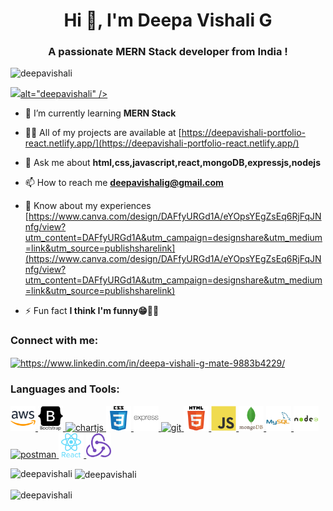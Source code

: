 <h1 align="center">Hi 👋, I'm Deepa Vishali G</h1>
<h3 align="center">A passionate MERN Stack developer from India !</h3>

<p align="left"> <img src="https://komarev.com/ghpvc/?username=deepavishali&label=Profile%20views&color=0e75b6&style=flat" alt="deepavishali" /> </p>

<p align="left"> <a href="https://github.com/ryo-ma/github-profile-trophy"><img src="https://github-profile-trophy.vercel.app/?username=deepavishali" ![womendev](https://user-images.githubusercontent.com/115686314/232336877-9945beef-0936-4d74-949c-7de419c2f41d.gif)
                                                                                
alt="deepavishali" /></a> </p>

- 🌱 I’m currently learning **MERN Stack**

- 👨‍💻 All of my projects are available at [https://deepavishali-portfolio-react.netlify.app/](https://deepavishali-portfolio-react.netlify.app/)

- 💬 Ask me about **html,css,javascript,react,mongoDB,expressjs,nodejs**

- 📫 How to reach me **deepavishalig@gmail.com**

- 📄 Know about my experiences [https://www.canva.com/design/DAFfyURGd1A/eYOpsYEgZsEq6RjFqJNnfg/view?utm_content=DAFfyURGd1A&utm_campaign=designshare&utm_medium=link&utm_source=publishsharelink](https://www.canva.com/design/DAFfyURGd1A/eYOpsYEgZsEq6RjFqJNnfg/view?utm_content=DAFfyURGd1A&utm_campaign=designshare&utm_medium=link&utm_source=publishsharelink)

- ⚡ Fun fact **I think I'm funny😁✌🏻**

<h3 align="left">Connect with me:</h3>
<p align="left">
<a href="https://linkedin.com/in/https://www.linkedin.com/in/deepa-vishali-g-mate-9883b4229/" target="blank"><img align="center" src="https://raw.githubusercontent.com/rahuldkjain/github-profile-readme-generator/master/src/images/icons/Social/linked-in-alt.svg" alt="https://www.linkedin.com/in/deepa-vishali-g-mate-9883b4229/" height="30" width="40" /></a>
</p>

<h3 align="left">Languages and Tools:</h3>
<p align="left"> <a href="https://aws.amazon.com" target="_blank" rel="noreferrer"> <img src="https://raw.githubusercontent.com/devicons/devicon/master/icons/amazonwebservices/amazonwebservices-original-wordmark.svg" alt="aws" width="40" height="40"/> </a> <a href="https://getbootstrap.com" target="_blank" rel="noreferrer"> <img src="https://raw.githubusercontent.com/devicons/devicon/master/icons/bootstrap/bootstrap-plain-wordmark.svg" alt="bootstrap" width="40" height="40"/> </a> <a href="https://www.chartjs.org" target="_blank" rel="noreferrer"> <img src="https://www.chartjs.org/media/logo-title.svg" alt="chartjs" width="40" height="40"/> </a> <a href="https://www.w3schools.com/css/" target="_blank" rel="noreferrer"> <img src="https://raw.githubusercontent.com/devicons/devicon/master/icons/css3/css3-original-wordmark.svg" alt="css3" width="40" height="40"/> </a> <a href="https://expressjs.com" target="_blank" rel="noreferrer"> <img src="https://raw.githubusercontent.com/devicons/devicon/master/icons/express/express-original-wordmark.svg" alt="express" width="40" height="40"/> </a> <a href="https://git-scm.com/" target="_blank" rel="noreferrer"> <img src="https://www.vectorlogo.zone/logos/git-scm/git-scm-icon.svg" alt="git" width="40" height="40"/> </a> <a href="https://www.w3.org/html/" target="_blank" rel="noreferrer"> <img src="https://raw.githubusercontent.com/devicons/devicon/master/icons/html5/html5-original-wordmark.svg" alt="html5" width="40" height="40"/> </a> <a href="https://developer.mozilla.org/en-US/docs/Web/JavaScript" target="_blank" rel="noreferrer"> <img src="https://raw.githubusercontent.com/devicons/devicon/master/icons/javascript/javascript-original.svg" alt="javascript" width="40" height="40"/> </a> <a href="https://www.mongodb.com/" target="_blank" rel="noreferrer"> <img src="https://raw.githubusercontent.com/devicons/devicon/master/icons/mongodb/mongodb-original-wordmark.svg" alt="mongodb" width="40" height="40"/> </a> <a href="https://www.mysql.com/" target="_blank" rel="noreferrer"> <img src="https://raw.githubusercontent.com/devicons/devicon/master/icons/mysql/mysql-original-wordmark.svg" alt="mysql" width="40" height="40"/> </a> <a href="https://nodejs.org" target="_blank" rel="noreferrer"> <img src="https://raw.githubusercontent.com/devicons/devicon/master/icons/nodejs/nodejs-original-wordmark.svg" alt="nodejs" width="40" height="40"/> </a> <a href="https://postman.com" target="_blank" rel="noreferrer"> <img src="https://www.vectorlogo.zone/logos/getpostman/getpostman-icon.svg" alt="postman" width="40" height="40"/> </a> <a href="https://reactjs.org/" target="_blank" rel="noreferrer"> <img src="https://raw.githubusercontent.com/devicons/devicon/master/icons/react/react-original-wordmark.svg" alt="react" width="40" height="40"/> </a> <a href="https://redux.js.org" target="_blank" rel="noreferrer"> <img src="https://raw.githubusercontent.com/devicons/devicon/master/icons/redux/redux-original.svg" alt="redux" width="40" height="40"/> </a> </p>

<p><img align="left" src="https://github-readme-stats.vercel.app/api/top-langs?username=deepavishali&show_icons=true&locale=en&layout=compact" alt="deepavishali" /></p>

<p>&nbsp;<img align="center" src="https://github-readme-stats.vercel.app/api?username=deepavishali&show_icons=true&locale=en" alt="deepavishali" /></p>

<p><img align="center" src="https://github-readme-streak-stats.herokuapp.com/?user=deepavishali&" alt="deepavishali" /></p>
